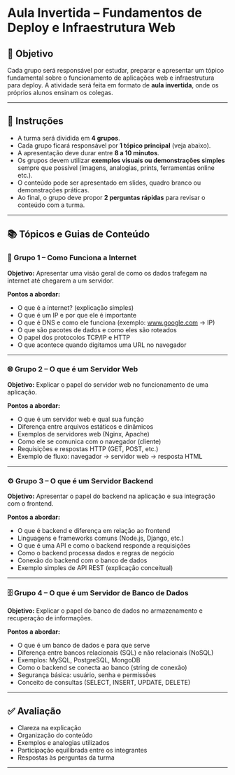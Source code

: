 # Aula Invertida – Fundamentos de Deploy e Infraestrutura Web

## 🎯 Objetivo

Cada grupo será responsável por estudar, preparar e apresentar um tópico fundamental sobre o funcionamento de aplicações web e infraestrutura para deploy. A atividade será feita em formato de **aula invertida**, onde os próprios alunos ensinam os colegas.

---

## 📝 Instruções

- A turma será dividida em **4 grupos**.
- Cada grupo ficará responsável por **1 tópico principal** (veja abaixo).
- A apresentação deve durar entre **8 a 10 minutos**.
- Os grupos devem utilizar **exemplos visuais ou demonstrações simples** sempre que possível (imagens, analogias, prints, ferramentas online etc.).
- O conteúdo pode ser apresentado em slides, quadro branco ou demonstrações práticas.
- Ao final, o grupo deve propor **2 perguntas rápidas** para revisar o conteúdo com a turma.

---

## 📚 Tópicos e Guias de Conteúdo

### 🧩 Grupo 1 – Como Funciona a Internet

**Objetivo:** Apresentar uma visão geral de como os dados trafegam na internet até chegarem a um servidor.

**Pontos a abordar:**
- O que é a internet? (explicação simples)
- O que é um IP e por que ele é importante
- O que é DNS e como ele funciona (exemplo: www.google.com → IP)
- O que são pacotes de dados e como eles são roteados
- O papel dos protocolos TCP/IP e HTTP
- O que acontece quando digitamos uma URL no navegador

---

### 🌐 Grupo 2 – O que é um Servidor Web

**Objetivo:** Explicar o papel do servidor web no funcionamento de uma aplicação.

**Pontos a abordar:**
- O que é um servidor web e qual sua função
- Diferença entre arquivos estáticos e dinâmicos
- Exemplos de servidores web (Nginx, Apache)
- Como ele se comunica com o navegador (cliente)
- Requisições e respostas HTTP (GET, POST, etc.)
- Exemplo de fluxo: navegador → servidor web → resposta HTML

---

### ⚙️ Grupo 3 – O que é um Servidor Backend

**Objetivo:** Apresentar o papel do backend na aplicação e sua integração com o frontend.

**Pontos a abordar:**
- O que é backend e diferença em relação ao frontend
- Linguagens e frameworks comuns (Node.js, Django, etc.)
- O que é uma API e como o backend responde a requisições
- Como o backend processa dados e regras de negócio
- Conexão do backend com o banco de dados
- Exemplo simples de API REST (explicação conceitual)

---

### 🗄️ Grupo 4 – O que é um Servidor de Banco de Dados

**Objetivo:** Explicar o papel do banco de dados no armazenamento e recuperação de informações.

**Pontos a abordar:**
- O que é um banco de dados e para que serve
- Diferença entre bancos relacionais (SQL) e não relacionais (NoSQL)
- Exemplos: MySQL, PostgreSQL, MongoDB
- Como o backend se conecta ao banco (string de conexão)
- Segurança básica: usuário, senha e permissões
- Conceito de consultas (SELECT, INSERT, UPDATE, DELETE)

---

## ✅ Avaliação

- Clareza na explicação
- Organização do conteúdo
- Exemplos e analogias utilizados
- Participação equilibrada entre os integrantes
- Respostas às perguntas da turma

---

